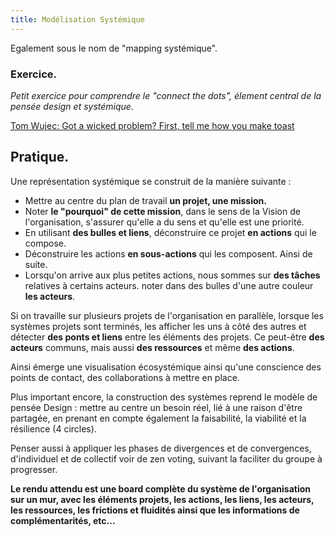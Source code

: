 ```yaml
---
title: Modélisation Systémique
---
```


Egalement sous le nom de "mapping systémique".

### Exercice.

*Petit exercice pour comprendre le "connect the dots", élement central de la pensée design et systémique.*

[Tom Wujec: Got a wicked problem? First, tell me how you make toast](https://www.ted.com/talks/tom_wujec_got_a_wicked_problem_first_tell_me_how_you_make_toast)

## Pratique.

Une représentation systémique se construit de la manière suivante :

- Mettre au centre du plan de travail **un projet, une mission.**
- Noter **le "pourquoi" de cette mission**, dans le sens de la Vision de l'organisation, s'assurer qu'elle a du sens et qu'elle est une priorité.
- En utilisant **des bulles et liens**, déconstruire ce projet **en actions** qui le compose.
- Déconstruire les actions **en sous-actions** qui les composent. Ainsi de suite.
- Lorsqu'on arrive aux plus petites actions, nous sommes sur **des tâches** relatives à certains acteurs. noter dans des bulles d'une autre couleur **les acteurs**.

Si on travaille sur plusieurs projets de l'organisation en parallèle, lorsque les systèmes projets sont terminés, les afficher les uns à côté des autres et détecter **des ponts et liens** entre les éléments des projets. Ce peut-être **des acteurs** communs, mais aussi **des ressources** et même **des actions**.

Ainsi émerge une visualisation écosystémique ainsi qu'une conscience des points de contact, des collaborations à mettre en place.

Plus important encore, la construction des systèmes reprend le modèle de pensée Design : mettre au centre un besoin réel, lié à une raison d'être partagée, en prenant en compte également la faisabilité, la viabilité et la résilience (4 circles).

Penser aussi à appliquer les phases de divergences et de convergences, d'individuel et de collectif voir de zen voting, suivant la faciliter du groupe à progresser.

**Le rendu attendu est une board complète du système de l'organisation sur un mur, avec les éléments projets, les actions, les liens, les acteurs, les ressources, les frictions et fluidités ainsi que les informations de complémentarités, etc...**